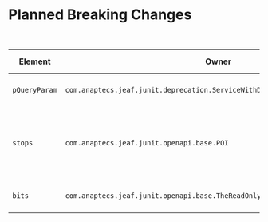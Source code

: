 # Planned Breaking Changes

<br>

| Element  | Owner   | Element Type |Description   | Active with |
|----------|---------|:------------:|--------------|:---------------:|
| `pQueryParam` | `com.anaptecs.jeaf.junit.deprecation.ServiceWithDeprecations.createSomething` | Parameter | Parameter will be mandatory. | PI 13 | 
| `stops` | `com.anaptecs.jeaf.junit.openapi.base.POI` | Property | New mandatory association is required to support upcoming features. | PI 15 | 
| `bits` | `com.anaptecs.jeaf.junit.openapi.base.TheReadOnlyServiceObject` | Property | At least one bit will be expected. | PI 16 | 


